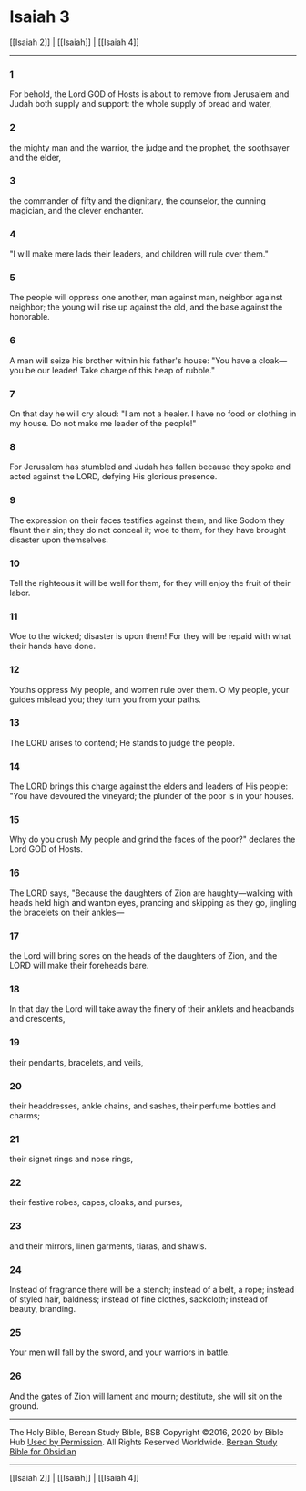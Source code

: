 # Isaiah 3

[[Isaiah 2]] | [[Isaiah]] | [[Isaiah 4]]

---

### 1
For behold, the Lord GOD of Hosts is about to remove from Jerusalem and Judah both supply and support: the whole supply of bread and water,

### 2
the mighty man and the warrior, the judge and the prophet, the soothsayer and the elder,

### 3
the commander of fifty and the dignitary, the counselor, the cunning magician, and the clever enchanter.

### 4
"I will make mere lads their leaders, and children will rule over them."

### 5
The people will oppress one another, man against man, neighbor against neighbor; the young will rise up against the old, and the base against the honorable.

### 6
A man will seize his brother within his father's house: "You have a cloak—you be our leader! Take charge of this heap of rubble."

### 7
On that day he will cry aloud: "I am not a healer. I have no food or clothing in my house. Do not make me leader of the people!"

### 8
For Jerusalem has stumbled and Judah has fallen because they spoke and acted against the LORD, defying His glorious presence.

### 9
The expression on their faces testifies against them, and like Sodom they flaunt their sin; they do not conceal it; woe to them, for they have brought disaster upon themselves.

### 10
Tell the righteous it will be well for them, for they will enjoy the fruit of their labor.

### 11
Woe to the wicked; disaster is upon them! For they will be repaid with what their hands have done.

### 12
Youths oppress My people, and women rule over them. O My people, your guides mislead you; they turn you from your paths.

### 13
The LORD arises to contend; He stands to judge the people.

### 14
The LORD brings this charge against the elders and leaders of His people: "You have devoured the vineyard; the plunder of the poor is in your houses.

### 15
Why do you crush My people and grind the faces of the poor?" declares the Lord GOD of Hosts.

### 16
The LORD says, "Because the daughters of Zion are haughty—walking with heads held high and wanton eyes, prancing and skipping as they go, jingling the bracelets on their ankles—

### 17
the Lord will bring sores on the heads of the daughters of Zion, and the LORD will make their foreheads bare.

### 18
In that day the Lord will take away the finery of their anklets and headbands and crescents,

### 19
their pendants, bracelets, and veils,

### 20
their headdresses, ankle chains, and sashes, their perfume bottles and charms;

### 21
their signet rings and nose rings,

### 22
their festive robes, capes, cloaks, and purses,

### 23
and their mirrors, linen garments, tiaras, and shawls.

### 24
Instead of fragrance there will be a stench; instead of a belt, a rope; instead of styled hair, baldness; instead of fine clothes, sackcloth; instead of beauty, branding.

### 25
Your men will fall by the sword, and your warriors in battle.

### 26
And the gates of Zion will lament and mourn; destitute, she will sit on the ground.

---

The Holy Bible, Berean Study Bible, BSB
Copyright ©2016, 2020 by Bible Hub
[Used by Permission](https://berean.bible/terms.htm). All Rights Reserved Worldwide.
[Berean Study Bible for Obsidian](https://github.com/gapmiss/berean-study-bible-for-obsidian)

---

[[Isaiah 2]] | [[Isaiah]] | [[Isaiah 4]]

